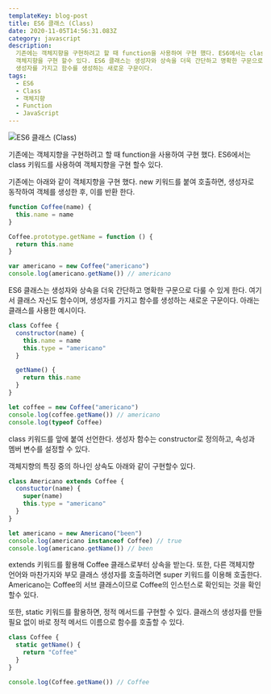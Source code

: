 ```yaml
---
templateKey: blog-post
title: ES6 클래스 (Class)
date: 2020-11-05T14:56:31.083Z
category: javascript
description:
  기존에는 객체지향을 구현하려고 할 때 function을 사용하여 구현 했다. ES6에서는 class 키워드를 사용하여
  객체지향을 구현 할수 있다. ES6 클래스는 생성자와 상속을 더욱 간단하고 명확한 구문으로 다룰 수 있게 한다. 클래스 자신도 함수이며,
  생성자를 가지고 함수를 생성하는 새로운 구문이다.
tags:
  - ES6
  - Class
  - 객체지향
  - Function
  - JavaScript
---
```


![ES6 클래스 (Class)](/assets/es6.png "ES6 클래스 (Class)")

기존에는 객체지향을 구현하려고 할 때 function을 사용하여 구현 했다. ES6에서는 class 키워드를 사용하여 객체지향을 구현 할수 있다.

기존에는 아래와 같이 객체지향을 구현 했다. new 키워드를 붙여 호출하면, 생성자로 동작하여 객체를 생성한 후, 이를 반환 한다.

```javascript
function Coffee(name) {
  this.name = name
}

Coffee.prototype.getName = function () {
  return this.name
}

var americano = new Coffee("americano")
console.log(americano.getName()) // americano
```

ES6 클래스는 생성자와 상속을 더욱 간단하고 명확한 구문으로 다룰 수 있게 한다. 여기서 클래스 자신도 함수이며, 생성자를 가지고 함수를 생성하는 새로운 구문이다. 아래는 클래스를 사용한 예시이다.

```javascript
class Coffee {
  constructor(name) {
    this.name = name
    this.type = "americano"
  }

  getName() {
    return this.name
  }
}

let coffee = new Coffee("americano")
console.log(coffee.getName()) // americano
console.log(typeof Coffee)
```

class 키워드를 앞에 붙여 선언한다. 생성자 함수는 constructor로 정의하고, 속성과 멤버 변수를 설정할 수 있다.

객체지향의 특징 중의 하나인 상속도 아래와 같이 구현할수 있다.

```javascript
class Americano extends Coffee {
  constuctor(name) {
    super(name)
    this.type = "americano"
  }
}

let americano = new Americano("been")
console.log(americano instanceof Coffee) // true
console.log(americano.getName()) // been
```

extends 키워드를 활용해 Coffee 클래스로부터 상속을 받는다. 또한, 다른 객체지향 언어와 마찬가지와 부모 클래스 생성자를 호출하려면 super 키워드를 이용해 호출한다. Americano는 Coffee의 서브 클래스이므로 Coffee의 인스턴스로 확인되는 것을 확인할수 있다.

또한, static 키워드를 활용하면, 정적 메서드를 구현할 수 있다. 클래스의 생성자를 만들 필요 없이 바로 정적 메서드 이름으로 함수를 호출할 수 있다.

```javascript
class Coffee {
  static getName() {
    return "Coffee"
  }
}

console.log(Coffee.getName()) // Coffee
```
